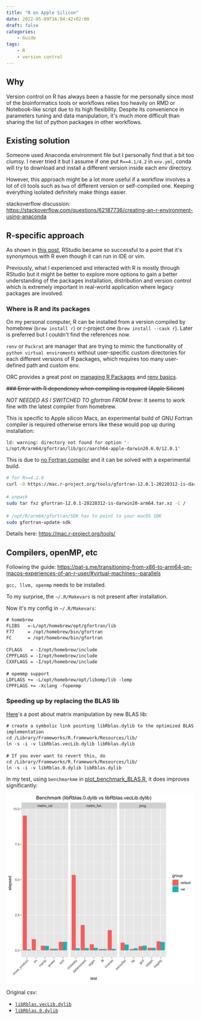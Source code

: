 ```yaml
---
title: "R on Apple Silicon"
date: 2022-05-09T16:04:42+02:00
draft: false
categories:
    - Guide
tags:
    - R
    - version control 
---
```


## Why

Version control on R has always been a hassle for me personally since most of the bioinformatics tools or workflows relies too heavily on RMD or Notebook-like script due to its high flexibility. Despite its convenience in parameters tuning and data manipulation, it's much more difficult than sharing the list of python packages in other workflows.

## Existing solution

Someone used Anaconda environment file but I personally find that a bit too clumsy. I never tried it but I assume if one put `R==4.1/4.2` in `env.yml`, conda will try to download and install a different version inside each env directory.

However, this approach might be a lot more useful if a workflow involves a lot of cli tools such as `bwa` of different version or self-compiled one. Keeping everything isolated definitely make things easier.

stackoverflow discussion: https://stackoverflow.com/questions/62187736/creating-an-r-environment-using-anaconda

## R-specific approach

As shown in [this post](https://mp.weixin.qq.com/s/BsEm76Eq9_tbw3myobD_SA?), RStudio became so successful to a point that it's synonymous with R even though it can run in IDE or vim.

Previously, what I experienced and interacted with R is mostly through RStudio but it might be better to explore more options to gain a better understanding of the packages installation, distribution and version control which is extremely important in real-world application where legacy packages are involved. 

### Where is R and its packages

On my personal computer, R can be installed from a version compiled by homebrew (`brew install r`) or r-project one (`brew install --cask r`). Later is preferred but I couldn't find the references now.

`renv` or `Packrat` are manager that are trying to mimic the functionality of `python virtual enviroments` without user-specific custom directories for each different versions of R packages, which requires too many user-defined path and custom env.

ORC provides a great post on [managing R Packages](http://wiki.orc.gmu.edu/mkdocs/How_to_manage_R_packages/) and [renv basics](http://wiki.orc.gmu.edu/mkdocs/How_to_manage_R_packages/#renv-basic-operation).

~~### Error with R dependency when compiling is required (Apple Silicon)~~

_NOT NEEDED AS I SWITCHED TO gfortran FROM brew_: It seems to work fine with the latest compiler from homebrew.

This is specific to Apple silicon Macs, an experimental build of GNU Fortran compiler is required otherwise errors like these would pop up during installation:

```error
ld: warning: directory not found for option '-L/opt/R/arm64/gfortran/lib/gcc/aarch64-apple-darwin20.6.0/12.0.1'
```

This is due to [no Fortran compiler](https://support.bioconductor.org/p/9138121/) and it can be solved with a experimental build.

```bash
# for R>=4.2.0
curl -O https://mac.r-project.org/tools/gfortran-12.0.1-20220312-is-darwin20-arm64.tar.xz

# unpack
sudo tar fxz gfortran-12.0.1-20220312-is-darwin20-arm64.tar.xz -C /

# /opt/R/arm64/gfortran/SDK has to point to your macOS SDK
sudo gfortran-update-sdk
```

Details here: https://mac.r-project.org/tools/

## Compilers, openMP, etc

Following the guide: https://pat-s.me/transitioning-from-x86-to-arm64-on-macos-experiences-of-an-r-user/#virtual-machines--parallels

`gcc, llvm, openmp` needs to be installed.

To my surprise, the `~/.R/Makevars` is not present after installation.

Now it's my config in `~/.R/Makevars`:

```shell
# homebrew
FLIBS   =-L/opt/homebrew/opt/gfortran/lib
F77     = /opt/homebrew/bin/gfortran
FC      = /opt/homebrew/bin/gfortran

CFLAGS   = -I/opt/homebrew/include
CPPFLAGS = -I/opt/homebrew/include
CXXFLAGS = -I/opt/homebrew/include

# opemmp support
LDFLAGS += -L/opt/homebrew/opt/libomp/lib -lomp
CPPFLAGS += -Xclang -fopenmp
```

### Speeding up by replacing the BLAS lib

[Here](https://www.mail-archive.com/r-sig-mac@r-project.org/msg06199.html)'s a post about matrix manipulation by new BLAS lib:

```shell
# create a symbolic link pointing libRblas.dylib to the optimized BLAS implementation
cd /Library/Frameworks/R.framework/Resources/lib/
ln -s -i -v libRblas.vecLib.dylib libRblas.dylib

# If you ever want to revert this, do
cd /Library/Frameworks/R.framework/Resources/lib/
ln -s -i -v libRblas.0.dylib libRblas.dylib
```

In my test, using `benchmarkme` in [plot_benchmark_BLAS.R](plot_benchmark_BLAS.R), it does improves significantly:

![](benchmark_plot.jpg)

Original csv:
* [`libRblas.vecLib.dylib`](benchmark_vel_BLAS.csv)
* [`libRblas.0.dylib`](benchmark_default_BLAS.csv)